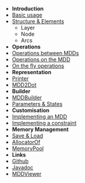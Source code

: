 <!-- markdownlint-disable-next-line first-line-heading -->
- **Introduction**
- [Basic usage](basic-usage)
- [Structure & Elements](structure-and-elements)
	- Layer
	- Node
	- Arcs
- **Operations**
- [Operations between MDDs](operation-between-mdds)
- [Operations on the MDD](operation-on-the-mdd)
- [On the fly operations](on-the-fly-operations)
- **Representation**
- [Printer](mdd-printer)
- [MDD2Dot](mdd2dot)
- **Builder**
- [MDDBuilder](mddbuilder)
- [Parameters & States](parameters-and-states)
- **Customisation**
- [Implementing an MDD](implementing-an-mdd)
- [Implementing a constraint](implementing-a-constraint)
- **Memory Management**
- [Save & Load](save-and-load)
- [AllocatorOf](allocatorof)
- [MemoryPool](memorypool)
- **Links**
- [Github](https://github.com/jungvictor/MDDLib)
- [Javadoc](https://jungvictor.github.io/javadoc/)
- [MDDViewer](https://jungvictor.github.io/MDDViewer/)

